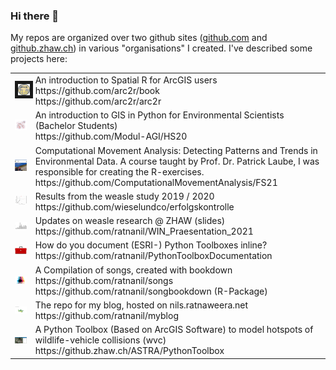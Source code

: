 ### Hi there 👋

My repos are organized over two github sites ([github.com](https://github.com/ratnanil) and [github.zhaw.ch](https://github.zhaw.ch/rata)) in various "organisations" I created. I've described some projects here: 

<table cellpadding="50" border = "0">
  <tr>
    <td><img src = "images/arc2r.svg" width="100px" border = "5"></td>
    <td>
    An introduction to Spatial R for ArcGIS users <br>
    https://github.com/arc2r/book <br>
    https://github.com/arc2r/arc2r
  </tr>
  <tr>
    <td><img src = "images/coding_in_GIS.png" width="100px"></td>
    <td>
    An introduction to GIS in Python for Environmental Scientists (Bachelor Students) <br>
    https://github.com/Modul-AGI/HS20
    </td> 
  </tr>
  <tr>
    <td><img src = "images/CMA.jpg" width="100px"></td>
    <td>
    Computational Movement Analysis: Detecting Patterns and Trends in Environmental Data. A course taught by Prof. Dr. Patrick Laube, I was responsible for creating the R-exercises. <br>
    https://github.com/ComputationalMovementAnalysis/FS21
    </td> 
  </tr>
  <tr>
    <td><img src = "images/erfolgskontrolle.png" width="100px"></td>
    <td>
    Results from the weasle study 2019 / 2020<br>
    https://github.com/wieselundco/erfolgskontrolle
    </td> 
  </tr>
  </tr>
  <tr>
    <td><img src = "images/nistkastenmonitoring.png" width="100px"></td>
    <td>
    Updates on weasle research @ ZHAW (slides) <br>
    https://github.com/ratnanil/WIN_Praesentation_2021
    </td> 
  </tr>
  <tr>
    <td><img src = "images/toolbox.png" width="100px"></td>
    <td>
    How do you document (ESRI-) Python Toolboxes inline?<br>
    https://github.com/ratnanil/PythonToolboxDocumentation
    </td> 
  </tr> 
  <tr>
    <td><img src = "images/songs.png" width="100px"></td>
    <td>
    A Compilation of songs, created with bookdown<br>
    https://github.com/ratnanil/songs <br>
    https://github.com/ratnanil/songbookdown (R-Package)
    </td> 
  </tr> 
  <tr>
    <td><img src = "images/blog.gif" width="100px"></td>
    <td>
    The repo for my blog, hosted on nils.ratnaweera.net<br>
    https://github.com/ratnanil/myblog
    </td> 
  </tr>   
  <tr>
    <td><img src = "images/wildtierunfaelle.jpg" width="100px"></td>
    <td>
    A Python Toolbox (Based on ArcGIS Software) to model hotspots of wildlife-vehicle collisions (wvc) <br>
    https://github.zhaw.ch/ASTRA/PythonToolbox
    </td> 
  </tr>
  
</table>


<!--
**ratnanil/ratnanil** is a ✨ _special_ ✨ repository because its `README.md` (tdis file) appears on your Gitdub profile.

Here are some ideas to get you started:

- 🔭 I’m currently working on ...
- 🌱 I’m currently learning ...
- 👯 I’m looking to collaborate on ...
- 🤔 I’m looking for help witd ...
- 💬 Ask me about ...
- 📫 How to reach me: ...
- 😄 Pronouns: ...
- ⚡ Fun fact: ...
-->
